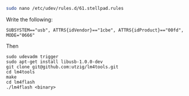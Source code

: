 ```sh
sudo nano /etc/udev/rules.d/61.stellpad.rules
```

Write the following:

```
SUBSYSTEM=="usb", ATTRS{idVendor}=="1cbe", ATTRS{idProduct}=="00fd", MODE="0666"
```

Then
```
sudo udevadm trigger
sudo apt-get install libusb-1.0.0-dev
git clone git@github.com:utzig/lm4tools.git
cd lm4tools
make
cd lm4flash
./lm4flash <binary>
```
